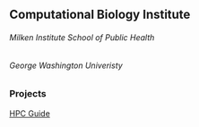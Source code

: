 ## Computational Biology Institute

###### Milken Institute School of Public Health

###### George Washington Univeristy

### Projects

[HPC Guide](./HPC/)
